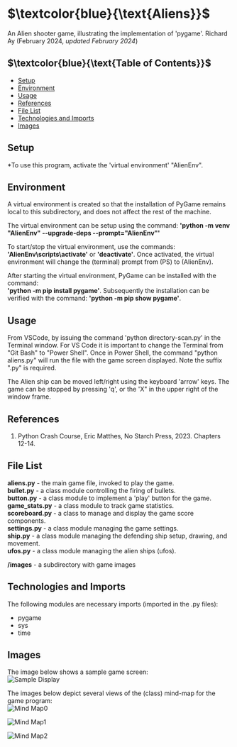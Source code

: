 # $`\textcolor{blue}{\text{Aliens}}`$
An Alien shooter game, illustrating the implementation of 'pygame'.
Richard Ay (February 2024, *updated February 2024*)

## $`\textcolor{blue}{\text{Table of Contents}}`$
* [Setup](#setup)
* [Environment](#environment)
* [Usage](#Usage)
* [References](#references)
* [File List](#file-list)
* [Technologies and Imports](#Technologies-and-Imports)
* [Images](#Images)

## Setup

*To use this program, activate the 'virtual environment' "AlienEnv".  

## Environment
A virtual environment is created so that the installation of PyGame remains
local to this subdirectory, and does not affect the rest of the machine.

The virtual environment can be setup using the command: 
**'python -m venv "AlienEnv" --upgrade-deps --prompt="AlienEnv"'**

To start/stop the virtual environment, use the commands: **'AlienEnv\scripts\activate'** or **'deactivate'**. Once activated, the virtual environment will change the (terminal) prompt from (PS) to (AlienEnv).

After starting the virtual environment, PyGame can be installed with the command:  
**'python -m pip install pygame'**.  Subsequently the installation can be verified with the command: 
**'python -m pip show pygame'**. 


## Usage
From VSCode, by issuing the command 'python directory-scan.py' in the Terminal window. For VS Code it is important to change the Terminal from "Git Bash" to "Power Shell". Once in Power Shell, the command "python aliens.py" will run the file with the game screen displayed.  Note the suffix ".py" is required.

The Alien ship can be moved left/right using the keyboard 'arrow' keys.  The game can be stopped by pressing 'q', or the 'X" in the upper right of the window frame.


## References
1. Python Crash Course, Eric Matthes, No Starch Press, 2023. Chapters 12-14.  


## File List
**aliens.py** - the main game file, invoked to play the game.  
**bullet.py** - a class module controlling the firing of bullets.   
**button.py** - a class module to implement a 'play' button for the game.   
**game_stats.py** - a class module to track game statistics.  
**scoreboard.py** - a class to manage and display the game score components.    
**settings.py** - a class module managing the game settings.  
**ship.py** - a class module managing the defending ship setup, drawing, and movement.  
**ufos.py** - a class module managing the alien ships (ufos).

**/images** - a subdirectory with game images

## Technologies and Imports
The following modules are necessary imports (imported in the .py files):  
- pygame  
- sys
- time  

## Images
The image below shows a sample game screen:  
![Sample Display](https://github.com/CaptainRich/Aliens/blob/main/Images/game-screen.png)

The images below depict several views of the (class) mind-map for the game program:  
![Mind Map0](https://github.com/CaptainRich/Aliens/blob/main/Images/program-mindmap0.png)  

![Mind Map1](https://github.com/CaptainRich/Aliens/blob/main/Images/program-mindmap1.png)  

![Mind Map2](https://github.com/CaptainRich/Aliens/blob/main/Images/program-mindmap2.png)  

